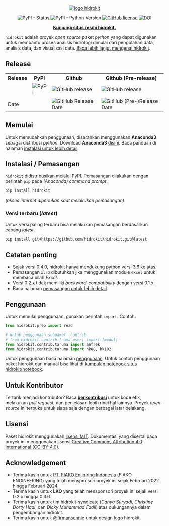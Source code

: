 
<div align="center">
<a href="https://hidrokit.github.io/hidrokit"><img src="https://hidrokit.github.io/hidrokit/assets/images/presskit/hidrokit-800x200-transparent.png" alt="logo hidrokit"></a><br>

![PyPI - Status](https://img.shields.io/pypi/status/hidrokit.svg)
![PyPI - Python Version](https://img.shields.io/pypi/pyversions/hidrokit.svg)
[![GitHub license](https://img.shields.io/github/license/hidrokit/hidrokit.svg)](https://github.com/hidrokit/hidrokit/blob/master/LICENSE)
[![DOI](https://zenodo.org/badge/145389179.svg)](https://zenodo.org/badge/latestdoi/145389179)

<a href="https://hidrokit.github.io/hidrokit"><b>Kunjungi situs resmi hidrokit.</b></a>
</div>

`hidrokit` adalah proyek _open source_ paket *python* yang dapat digunakan untuk membantu proses analisis hidrologi dimulai dari pengolahan data, analisis data, dan visualisasi data. [Baca lebih lanjut mengenai hidrokit](https://hidrokit.github.io/hidrokit/tentang-hidrokit).

## Release

<table>
  <tr align="center">
    <th>Release</th>
    <th>PyPI</th>
    <th>Github</th>
    <th>Github (Pre-release)</th>
  </tr>
  <tr>
    <td></td>
    <td><img alt="PyPI" src="https://img.shields.io/pypi/v/hidrokit.svg?logo=pypi"></td>
    <td><img alt="GitHub release" src="https://img.shields.io/github/release/hidrokit/hidrokit.svg?logo=github"></td>
    <td><img alt="GitHub release" src="https://img.shields.io/github/release-pre/hidrokit/hidrokit.svg?logo=github"></td>
  </tr>
  <tr>
    <td>Date</td>
    <td></td>
    <td><img alt="GitHub Release Date" src="https://img.shields.io/github/release-date/hidrokit/hidrokit.svg?logo=github"></td>
    <td><img alt="GitHub (Pre-)Release Date" src="https://img.shields.io/github/release-date-pre/hidrokit/hidrokit.svg?logo=github"></td>
  </tr>

</table>

## Memulai

Untuk memudahkan penggunaan, disarankan menggunakan **Anaconda3** sebagai distribusi *python*. Download **Anaconda3** [disini](https://www.anaconda.com/download/). Baca panduan di halaman [instalasi untuk lebih detail](https://hidrokit.github.io/hidrokit/panduan/instalasi).

## Instalasi / Pemasangan

`hidrokit` didistribusikan melalui [PyPI](https://pypi.org/). Pemasangan dilakukan dengan perintah `pip` pada _(Anaconda) command prompt_:

```bash
pip install hidrokit
```
*(akses internet diperlukan saat melakukan pemasangan)*

### Versi terbaru (_latest_)

Untuk versi paling terbaru bisa melakukan pemasangan berdasarkan cabang _latest_.
```bash
pip install git+https://github.com/hidrokit/hidrokit.git@latest
```

## Catatan penting
- Sejak versi 0.4.0, hidrokit hanya mendukung python versi 3.6 ke atas.
- Pemasangan `xlrd` dibutuhkan jika menggunakan module `excel` untuk membaca bilah _Excel_.
- Versi 0.2.x tidak memiliki *backward-compatibility* dengan versi 0.1.x.
- Baca halaman [pemasangan untuk lebih detail](https://hidrokit.github.io/hidrokit/panduan/instalasi).

## Penggunaan

Untuk memulai penggunaan, gunakan perintah `import`. Contoh:

```python
from hidrokit.prep import read

# untuk penggunaan subpaket .contrib
# from hidrokit.contrib.[nama user] import [modul]
from hidrokit.contrib.taruma import anfrek
from hidrokit.contrib.taruma import hk88, hk102
```

Untuk penggunaan baca halaman [penggunaan](https://hidrokit.github.io/hidrokit/panduan/penggunaan). Untuk contoh penggunaan paket hidrokit dan manual bisa lihat di [kumpulan notebook situs hidrokit/notebook](https://hidrokit.github.io/notebook/kumpulan-notebook).

## Untuk Kontributor

Tertarik menjadi kontributor? Baca [**berkontribusi**](https://hidrokit.github.io/hidrokit/berkontribusi) untuk kode etik, melakukan _pull request_, dan penjelasan lebih rinci hal lainnya. Proyek _open-source_ ini terbuka untuk siapa saja dengan berbagai latar belakang.

## Lisensi

Paket hidrokit menggunakan [lisensi MIT](LICENSE.txt). Dokumentasi yang disertai pada proyek ini menggunakan lisensi [Creative Commons Attribution 4.0 International (CC-BY-4.0)](https://creativecommons.org/licenses/by/4.0/deed.id). 
## Acknowledgement

- Terima kasih untuk [PT. FIAKO Enjiniring Indonesia](http://www.fiako.co.id/) (FIAKO ENGINEERING) yang telah mensponsori proyek ini sejak Februari 2022 hingga Februari 2024.
- Terima kasih untuk **LKO** yang telah mensponsori proyek ini sejak versi 0.2.x hingga 0.3.6.
- Terima kasih untuk tim hidrokit-syndicate (_Cahya Suryadi_, _Christine Dorty Hadi_, dan _Dicky Muhammad Fadli_) atas dukungannya dalam pengembangan hidrokit. 
- Terima kasih untuk [@firmansennie](https://www.instagram.com/firmansenie/) untuk design logo hidrokit.
